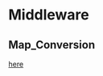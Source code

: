# Middleware

## Map_Conversion

[here](https://github.com/goldqiu/Unmanned-car-with-SLAM-and-Navigation/tree/main/Software/Middleware/Map_Conversion)